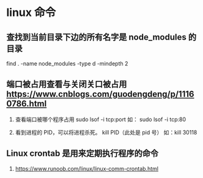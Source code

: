 # linux 命令

## 查找到当前目录下边的所有名字是 node_modules 的目录

find . -name node_modules -type d -mindepth 2

## 端口被占用查看与关闭关口被占用<https://www.cnblogs.com/guodengdeng/p/11160786.html>

1. 查看端口被哪个程序占用
   sudo lsof -i tcp:port
   如： sudo lsof -i tcp:80

2. 看到进程的 PID，可以将进程杀死。
   kill PID（此处是 pid 号）
   如：kill 30118

## Linux crontab 是用来定期执行程序的命令

1. <https://www.runoob.com/linux/linux-comm-crontab.html>
